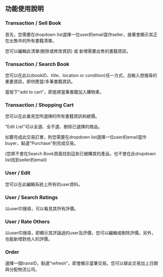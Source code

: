## 功能使用說明


### Transaction / Sell Book

首先，您需要在dropdown list選擇一位user的email當作seller，接著會顯示其正在出售中的所有書籍清單。

您可以編輯此清單(刪除或修改資訊) 或 新增需要出售的書籍資訊。

### Transaction / Search Book

您可以在此以(bookID、title、location or condition)任一方式，且輸入想搜尋的重要資訊，即供應當/多筆書籍資訊。

當按下"add to cart"，即是將當筆書籍加入購物車。

### Transaction / Shopping Cart

您可以在此看見您所選擇的所有書籍資訊和總價。

"Edit List"可以全選、全不選、刪除已選擇的商品。

如要完成此交易訂單，則您需要在dropdown list選擇一位user的email當作buyer，點選"Purchase"則完成交易。

(您將不會在Search Book頁面找到這些已被購買的產品，也不會在此dropdown list找到seller的email)

### User / Edit

您可以在此編輯系統上所有的user資料。

### User / Search Ratings

以userID搜尋，可以看見其所有評價。

### User / Rate Others

以userID搜尋，即顯示其評論過的user及評價，您可以編輯或刪除評價。另外，也能新增對他人的評價。

### Order

選擇一個transID，點選"refresh"，即會顯示當筆交易。您可以替此交易加上日期與分配物流公司。
